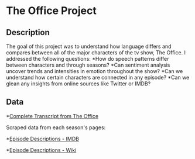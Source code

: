 # The Office Project

## Description

The goal of this project was to understand how language differs and compares between all of the major characters of the tv show, The Office.  I addressed the following questions:
*How do speech patterns differ between characters and through seasons?
*Can sentiment analysis uncover trends and intensities in emotion throughout the show?
*Can we understand how certain characters are connected in any episode?
*Can we glean any insights from online sources like Twitter or IMDB?

## Data
*[Complete Transcript from The Office](https://www.kaggle.com/nasirkhalid24/the-office-us-complete-dialoguetranscript/version/1#)

Scraped data from each season's pages:

*[Episode Descriptions - IMDB](https://www.imdb.com/title/tt0386676/episodes?season=1)

*[Episode Descriptions - Wiki](https://en.wikipedia.org/wiki/The_Office_(American_season_1))

